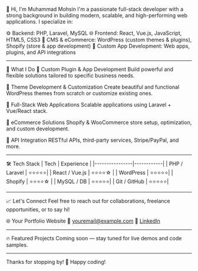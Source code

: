 👋 Hi, I'm Muhammad Mohsin
I'm a passionate full-stack developer with a strong background in building modern, scalable, and high-performing web applications. I specialize in:

⚙️ Backend: PHP, Laravel, MySQL
🌐 Frontend: React, Vue.js, JavaScript, HTML5, CSS3
🧩 CMS & eCommerce: WordPress (custom themes & plugins), Shopify (store & app development)
📱 Custom App Development: Web apps, plugins, and API integrations

---

💼 What I Do
🔧 Custom Plugin & App Development
Build powerful and flexible solutions tailored to specific business needs.

🎨 Theme Development & Customization
Create beautiful and functional WordPress themes from scratch or customize existing ones.

🚀 Full-Stack Web Applications
Scalable applications using Laravel + Vue/React stack.

🛒 eCommerce Solutions
Shopify & WooCommerce store setup, optimization, and custom development.

🔄 API Integration
RESTful APIs, third-party services, Stripe/PayPal, and more.

---

🛠 Tech Stack
| Tech           | Experience |
|----------------|------------|
| PHP / Laravel  | ⭐⭐⭐⭐⭐|
| React / Vue.js | ⭐⭐⭐⭐☆ |
| WordPress      | ⭐⭐⭐⭐⭐|
| Shopify        | ⭐⭐⭐⭐☆ |
| MySQL / DB     | ⭐⭐⭐⭐⭐|
| Git / GitHub   | ⭐⭐⭐⭐⭐|

---

📈 Let's Connect
Feel free to reach out for collaborations, freelance opportunities, or to say hi!

🌐 Your Portfolio Website
📧 youremail@example.com
💼 [LinkedIn](https://www.linkedin.com/in/muhammad-mohsin-3ba163207/)

---

🔥 Featured Projects
Coming soon — stay tuned for live demos and code samples.

---

Thanks for stopping by! 🌟
Happy coding!
<!---
mohsin-technohub-dev/mohsin-technohub-dev is a ✨ special ✨ repository because its `README.md` (this file) appears on your GitHub profile.
You can click the Preview link to take a look at your changes.
--->
